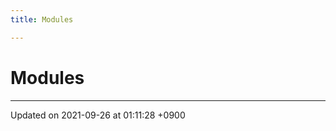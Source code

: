 ```yaml
---
title: Modules

---
```


# Modules







-------------------------------

Updated on 2021-09-26 at 01:11:28 +0900
